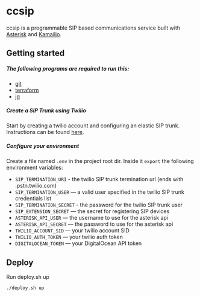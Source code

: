 # ccsip

ccsip is a programmable SIP based communications service built with [Asterisk](http://www.asterisk.org/) and [Kamailio](https://www.kamailio.org/w/).

## Getting started

##### The following programs are required to run this:
- [git](https://git-scm.com/)
- [terraform](https://www.terraform.io/)
- [jq](https://stedolan.github.io/jq/)

##### Create a SIP Trunk using Twilio
Start by creating a twilio account and configuring an elastic SIP trunk. Instructions can be found [here](https://www.twilio.com/docs/api/sip-trunking/getting-started).

##### Configure your environment
Create a file named `.env` in the project root dir. Inside it `export` the following environment variables: 

- `SIP_TERMINATION_URI` - the twilio SIP trunk termination url (ends with .pstn.twilio.com)
- `SIP_TERMINATION_USER` — a valid user specified in the twilio SIP trunk credentials list
- `SIP_TERMINATION_SECRET` - the password for the twilio SIP trunk user 
- `SIP_EXTENSION_SECRET` — the secret for registering SIP devices
- `ASTERISK_API_USER` — the username to use for the asterisk api
- `ASTERISK_API_SECRET` — the password to use for the asterisk api
- `TWILIO_ACCOUNT_SID` — your twilio account SID
- `TWILIO_AUTH_TOKEN` — your twilio auth token
- `DIGITALOCEAN_TOKEN` — your DigitalOcean API token

## Deploy

Run deploy.sh up

```shell
./deploy.sh up
```
